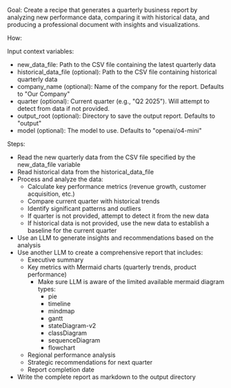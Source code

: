 Goal:
Create a recipe that generates a quarterly business report by analyzing new performance data, comparing it with historical data, and producing a professional document with insights and visualizations.

How:

Input context variables:

- new_data_file: Path to the CSV file containing the latest quarterly data
- historical_data_file (optional): Path to the CSV file containing historical quarterly data
- company_name (optional): Name of the company for the report. Defaults to "Our Company"
- quarter (optional): Current quarter (e.g., "Q2 2025"). Will attempt to detect from data if not provided.
- output_root (optional): Directory to save the output report. Defaults to "output"
- model (optional): The model to use. Defaults to "openai/o4-mini"

Steps:

- Read the new quarterly data from the CSV file specified by the new_data_file variable
- Read historical data from the historical_data_file
- Process and analyze the data:
  - Calculate key performance metrics (revenue growth, customer acquisition, etc.)
  - Compare current quarter with historical trends
  - Identify significant patterns and outliers
  - If quarter is not provided, attempt to detect it from the new data
  - If historical data is not provided, use the new data to establish a baseline for the current quarter
- Use an LLM to generate insights and recommendations based on the analysis
- Use another LLM to create a comprehensive report that includes:
  - Executive summary
  - Key metrics with Mermaid charts (quarterly trends, product performance)
    - Make sure LLM is aware of the limited available mermaid diagram types:
      - pie
      - timeline
      - mindmap
      - gantt
      - stateDiagram-v2
      - classDiagram
      - sequenceDiagram
      - flowchart
  - Regional performance analysis
  - Strategic recommendations for next quarter
  - Report completion date
- Write the complete report as markdown to the output directory
